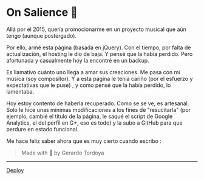 # On Salience 🎼

Allá por el 2015, quería promocionarme en un proyecto musical que aún tengo (aunque postergado).

Por ello, armé esta página (basada en jQuery). Con el tiempo, por falta de actualización, el hosting le dio de baja. Y pensé que la había perdido. Pero afortunada y casualmente hoy la encontré en un backup.

Es llamativo cuánto uno llega a amar sus creaciones. Me pasa con mi música (soy compositor). Y a esta página le tenía cariño (por el esfuerzo y expectativas que le puse) , y como pensé que la había perdido, lo lamentaba.

Hoy estoy contento de haberla recuperado. Como se se ve, es artesanal. Solo le hice unas mínimas modificaciones a los fines de "resucitarla" (por ejemplo, cambié el título de la página, le saqué el script de Google Analytics, el del perfil en G+, eso es todo) y la subo a GitHub para que perdure en estado funcional.

Me hace feliz saber ahora que es muy cierto cuando escribo :




> Made with 🧡 by Gerardo Tordoya







------

[Deploy](https://zherar7ordoya.github.io/OnSalience/)